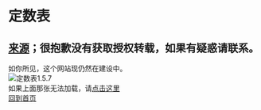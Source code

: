 # 定数表
## **[来源](https://tieba.baidu.com/p/7087418461)；很抱歉没有获取授权转载，如果有疑惑请联系。** 
  如你所见，这个网站现仍然在建设中。  
  ![定数表1.5.7](/ds1.5.7.JPG)    
如果上面那张无法加载，请[点击这里](https://share.weiyun.com/KwYoznwp)  
[回到首页](/index.md)  
<link rel="icon" href="Phigros.ico" type="image/x-icon"/> 
